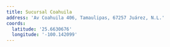 ```yaml
---
title: Sucursal Coahuila
address: 'Av Coahuila 406, Tamaulipas, 67257 Juárez, N.L.'
coords:
  latitude: '25.6630676'
  longitude: '-100.142099'
---
```


